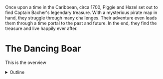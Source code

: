 Once upon a time in the Caribbean, circa 1700, Piggie and Hazel set out to find Captain Bacher's legendary treasure. 
With a mysterious pirate map in hand, they struggle through many challenges. Their adventure even leads them through a time 
portal to the past and future. In the end, they find the treasure and live happily ever after.

# The Dancing Boar
This is the overview
<details>
  <summary>Outline</summary>
  and here are the details
</details>
